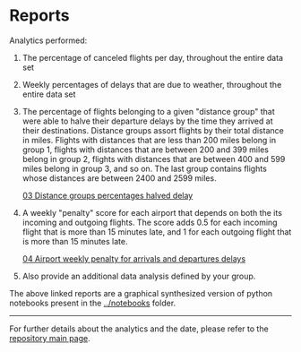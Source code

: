 # Reports

Analytics performed:

1. The percentage of canceled flights per day, throughout the entire data set
2. Weekly percentages of delays that are due to weather, throughout the entire data set
3. The percentage of flights belonging to a given "distance group" that were able to halve their departure delays by the time they arrived at their destinations. Distance groups assort flights by their total distance in miles. Flights with distances that are less than 200 miles belong in group 1, flights with distances that are between 200 and 399 miles belong in group 2, flights with distances that are between 400 and 599 miles belong in group 3, and so on. The last group contains flights whose distances are between 2400 and 2599 miles.
	
	[03 Distance groups percentages halved delay](03-distance-groups-percentages-halved-delay.md)

4. A weekly "penalty" score for each airport that depends on both the its incoming and outgoing flights. The score adds 0.5 for each incoming flight that is more than 15 minutes late, and 1 for each outgoing flight that is more than 15 minutes late.
	
	[04 Airport weekly penalty for arrivals and departures delays](04-penalty.md)

5. Also provide an additional data analysis defined by your group.

The above linked reports are a graphical synthesized version of python notebooks present in the [../notebooks](../notebooks) folder.

---

For further details about the analytics and the date, please refer to the [repository main page](../).
